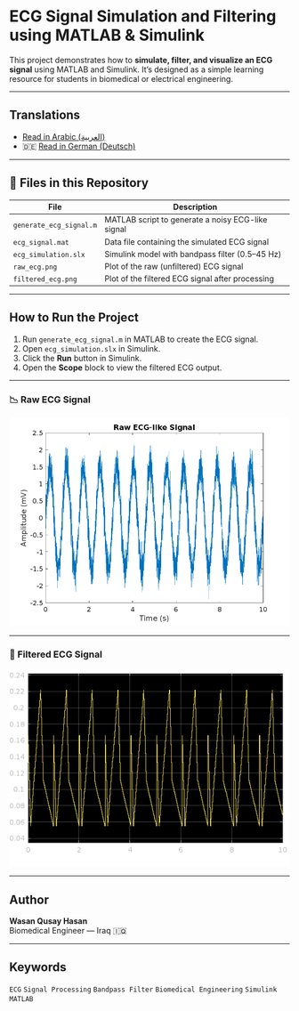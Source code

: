 #  ECG Signal Simulation and Filtering using MATLAB & Simulink

This project demonstrates how to **simulate, filter, and visualize an ECG signal** using MATLAB and Simulink. It’s designed as a simple learning resource for students in biomedical or electrical engineering.

---

##  Translations

-  [Read in Arabic (العربية)](README_ar.md)
- 🇩🇪 [Read in German (Deutsch)](README_de.md) 

---

## 📁 Files in this Repository

| File                  | Description                                           |
|-----------------------|-------------------------------------------------------|
| `generate_ecg_signal.m` | MATLAB script to generate a noisy ECG-like signal    |
| `ecg_signal.mat`        | Data file containing the simulated ECG signal        |
| `ecg_simulation.slx`    | Simulink model with bandpass filter (0.5–45 Hz)      |
| `raw_ecg.png`           | Plot of the raw (unfiltered) ECG signal             |
| `filtered_ecg.png`      | Plot of the filtered ECG signal after processing     |

---

##  How to Run the Project

1. Run `generate_ecg_signal.m` in MATLAB to create the ECG signal.
2. Open `ecg_simulation.slx` in Simulink.
3. Click the **Run** button in Simulink.
4. Open the **Scope** block to view the filtered ECG output.

---
### 📉 Raw ECG Signal

![Raw ECG Signal](raw_ecg.png)

---

### 🔬 Filtered ECG Signal

![Filtered ECG Signal](filtered_ecg.png)

---

##  Author

**Wasan Qusay Hasan**  
Biomedical Engineer  — Iraq 🇮🇶

---

##  Keywords

`ECG` `Signal Processing` `Bandpass Filter` `Biomedical Engineering` `Simulink` `MATLAB`

